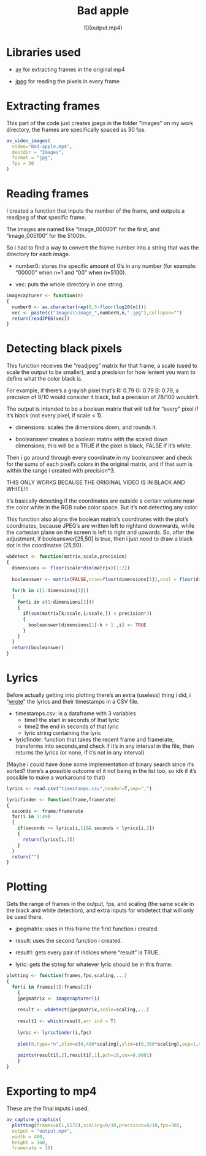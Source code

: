 <center>
<h1>
Bad apple
</h1>
</center>

<center>
![](output.mp4)
</center>

# Libraries used

- [av](https://cran.r-project.org/web/packages/av/av.pdf "av library Reference manual")
  for extracting frames in the original mp4

- [jpeg](https://cran.r-project.org/web/packages/jpeg/jpeg.pdf "jpeg library Reference manual")
  for reading the pixels in every frame

# Extracting frames

This part of the code just creates jpegs in the folder “Images” on my
work directory, the frames are specifically spaced as 30 fps.

``` r
av_video_images(
  video="Bad-apple.mp4",
  destdir = "Images",
  format = "jpg",
  fps = 30
)
```

# Reading frames

I created a function that inputs the number of the frame, and outputs a
readjpeg of that specific frame.

The images are named like “image_000001” for the first, and
“image_005100” for the 5100th.

So i had to find a way to convert the frame number into a string that
was the directory for each image.

- number0: stores the specific amount of 0’s in any number (for example:
  “00000” when n=1 and “00” when n=5100).

- vec: puts the whole directory in one string.

``` r
imagecapturer <- function(n)
{
  number0 <- as.character(rep(0,5-floor(log10(n))))
  vec <- paste(c("Images\\image_",number0,n,".jpg"),collapse="")
  return(readJPEG(vec))
}
```

# Detecting black pixels

This function receives the “readjpeg” matrix for that frame, a scale
(used to scale the output to be smaller), and a precision for how
lenient you want to define what the color black is.

For example, if there’s a grayish pixel that’s R: 0.79 G: 0.79 B: 0.79,
a precision of 8/10 would consider it black, but a precision of 78/100
wouldn’t.

The output is intended to be a boolean matrix that will tell for “every”
pixel if it’s black (not every pixel, if scale \< 1).

- dimensions: scales the dimensions down, and rounds it.

- booleanswer creates a boolean matrix with the scaled down dimensions,
  this will be a TRUE if the pixel is black, FALSE if it’s white.

Then i go around through every coordinate in my booleanswer and check
for the sums of each pixel’s colors in the original matrix, and if that
sum is within the range i created with precision\*3.

THIS ONLY WORKS BECAUSE THE ORIGINAL VIDEO IS IN BLACK AND WHITE!!!

It’s basically detecting if the coordinates are outside a certain volume
near the color white in the RGB cube color space. But it’s not detecting
any color.

This function also aligns the boolean matrix’s coordinates with the
plot’s coordinates, because JPEG’s are written left to rightand
downwards, while the cartesian plane on the screen is left to right and
upwards. So, after the adjustment, if booleanswer\[25,50\] is true, then
i just need to draw a black dot in the coordinates (25,50).

``` r
wbdetect <- function(matrix,scale,precision)
{
  dimensions <- floor(scale*dim(matrix)[1:2])
  
  booleanswer <- matrix(FALSE,nrow=floor(dimensions[1]),ncol = floor(dimensions[2]))
  
  for(k in c(1:dimensions[1]))
  {
    for(i in c(1:dimensions[2]))
    {
      if(sum(matrix[k/scale,i/scale,]) < precision*3)
      {
        booleanswer[dimensions[1]-k + 1 ,i] <- TRUE
      }
    }
  }
  return(booleanswer)
}
```

# Lyrics

Before actually getting into plotting there’s an extra (useless) thing i
did, i
“[wrote](https://touhou.fandom.com/wiki/Lyrics:_Bad_Apple!! "copied off of the wiki")”
the lyrics and their timestamps in a CSV file.

- timestamps.csv: is a dataframe with 3 variables
  - time1 the start in seconds of that lyric
  - time2 the end in seconds of that lyric
  - lyric string containing the lyric
- lyricfinder: function that takes the recent frame and framerate,
  transforms into seconds,and check if it’s in any interval in the file,
  then returns the lyrics (or none, if it’s not in any interval)

(Maybe i could have done some implementation of binary search since it’s
sorted? there’s a possible outcome of it not being in the list too, so
idk if it’s possible to make a workaround to that)

``` r
lyrics <- read.csv("timestamps.csv",header=T,sep=",")

lyricfinder <- function(frame,framerate)
{
  seconds <- frame/framerate
  for(i in 1:49)
  {
    if(seconds >= lyrics[i,1]&& seconds < lyrics[i,2])
    {
      return(lyrics[i,3])
    }
  }
  return("")
}
```

# Plotting

Gets the range of frames in the output, fps, and scaling (the same scale
in the black and white detection), and extra inputs for wbdetect that
will only be used there.

- jpegmatrix: uses in this frame the first function i created.

- result: uses the second function i created.

- result1: gets every pair of indices where “result” is TRUE.

- lyric: gets the string for whatever lyric should be in this frame.

``` r
plotting <- function(frames,fps,scaling,...)
{
  for(i in frames[1]:frames[2])
    {
    jpegmatrix <- imagecapturer(i)
    
    result <- wbdetect(jpegmatrix,scale=scaling,...)
    
    result1 <- which(result,arr.ind = T)
    
    lyric <- lyricfinder(i,fps)
    
    plot(0,type="n",xlim=c(0,480*scaling),ylim=c(0,360*scaling),asp=1,main=lyric,xlab="",ylab="")
    
    points(result1[,2],result1[,1],pch=16,cex=0.0001)
    }
}
```

# Exporting to mp4

These are the final inputs i used.

``` r
av_capture_graphics(
  plotting(frames=c(1,6572),scaling=9/10,precision=8/10,fps=30),
  output = "output.mp4",
  width = 480,
  height = 360,
  framerate = 30)
```

